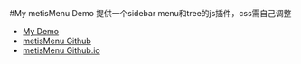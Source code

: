 #My metisMenu Demo
提供一个sidebar menu和tree的js插件，css需自己调整

* [My Demo](http://wangmoumei.github.io/metisMenu)  
* [metisMenu Github](https://github.com/onokumus/metisMenu)  
* [metisMenu Github.io](http://mm.onokumus.com/index.html)   
